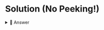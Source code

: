 # Solution (No Peeking!)

<details> <summary> 👀 Answer </summary>

```python
print("Welcome to my number list generator.")
print()
print("You are going to give me a number you want to start with, an ending number, and by how many you want me to add each time.")
print()

x = int(input("What number do you want to start with? "))
y = int(input("What number do you want to end with? "))
z = int(input("How many should I add each time? "))

for i in range(x, y, z):
  print(i)

```


</details>